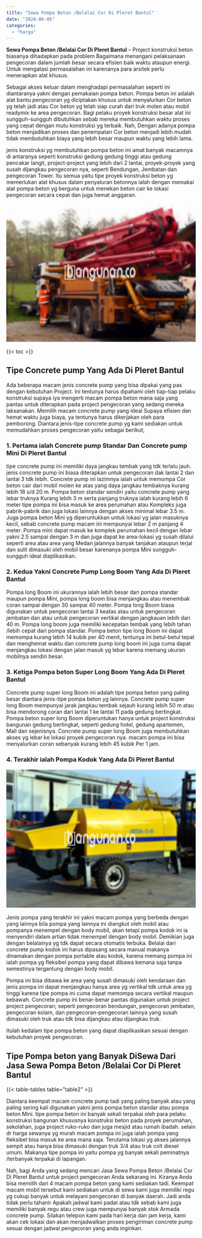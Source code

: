 ```yaml
---
title: "Sewa Pompa Beton /Belalai Cor Di Pleret Bantul"
date: "2024-06-05"
categories: 
  - "harga"
---
```


**Sewa Pompa Beton /Belalai Cor Di Pleret Bantul** – Project konstruksi beton biasanya dihadapkan pada problem Bagaimana menangani pelaksanaan pengecoran dalam jumlah besar secara efisien baik waktu ataupun energi. Untuk mengatasi permasalahan ini karenanya para arsitek perlu menerapkan alat khusus.

Sebagai akses keluar dalam menghadapi permasalahan seperti ini diantaranya yakni dengan pemakaian pompa beton. Pompa beton ini adalah alat bantu pengecoran yg diciptakan khusus untuk menyalurkan Cor beton yg telah jadi atau Cor beton yg telah siap curah dari truk molen atau mobil readymix ke area pengecoran. Bagi pelaku proyek konstruksi besar alat ini sungguh-sungguh dibutuhkan sebab mereka membutuhkan waktu proses yang cepat dengan mutu konstruksi yg terbaik. Nah, Dengan adanya pompa beton menjadikan proses dan penempatan Cor beton menjadi lebih mudah tidak membutuhkan biaya yang lebih besar maupun waktu yang lebih lama.

jenis konstruksi yg membutuhkan pompa beton ini amat banyak macamnya di antaranya seperti konstruksi gedung gedung tinggi atau gedung pencakar langit, project-project yang lebih dari 2 lantai, proyek-proyek yang susah dijangkau pengecoran nya, seperti Bendungan, Jembatan dan pengecoran Tower. Itu semua yaitu tipe proyek konstruksi beton yg memerlukan alat khusus dalam penyaluran betonnya ialah dengan memakai alat pompa beton yg berguna untuk menekan beton cair ke lokasi pengecoran secara cepat dan juga hemat anggaran.

![Sewa Pompa Beton /Belalai Cor Di Pleret Bantul](/images/sewa-concrete-pump-37.png)

{{< toc >}}

## Tipe Concrete pump Yang Ada Di Pleret Bantul

Ada beberapa macam jenis concrete pump yang bisa dipakai yang pas dengan kebutuhan Project. Ini tentunya harus dipahami oleh tiap-tiap pelaku konstruksi supaya iya mengerti macam pompa beton mana saja yang pantas untuk diterapkan pada project pengecoran yang sedang mereka laksanakan. Memilih macam concrete pump yang ideal Supaya efisien dan hemat waktu juga biaya, ya tentunya harus dikerjakan oleh para pemborong. Diantara jenis-tipe concrete pump yg kami sediakan untuk memudahkan proses pengecoran yaitu sebagai berikut;

### 1\. Pertama ialah Concrete pump Standar Dan Concrete pump Mini Di Pleret Bantul

tipe concrete pump ini memiliki daya jangkau tembak yang tdk terlalu jauh. jenis concrete pump ini biasa diterapkan untuk pengecoran dak lantai 2 dan lantai 3 tdk lebih. Concrete pump ini lazimnya ialah untuk memompa Cor beton cair dari mobil molen ke atas yang daya jangkau tembaknya kurang lebih 18 s/d 20 m. Pompa beton standar sendiri yaitu concrete pump yang lebar truknya Kurang lebih 3 m serta panjang truknya ialah kurang lebih 6 meter tipe pompa ini bisa masuk ke area perumahan atau Kompleks juga pabrik-pabrik dan juga lokasi lainnya dengan akses minimal lebar 3.5 m. Juga pompa beton Mini yg diperuntukkan untuk lokasi yg jalan masuknya kecil, sebab concrete pump macam ini mempunyai lebar 2 m panjang 4 meter. Pompa mini dapat masuk ke komplek perumahan kecil dengan lebar yakni 2.5 sampai dengan 3 m dan juga dapat ke area-lokasi yg susah dilalui seperti area atau area yang Medan jalannya banyak tanjakan ataupun terjal dan sulit dimasuki oleh mobil besar karenanya pompa Mini sungguh-sungguh ideal diaplikasikan.

### 2\. Kedua Yakni Concrete Pump Long Boom Yang Ada Di Pleret Bantul

Pompa long Boom ini ukurannya ialah lebih besar dari pompa standar maupun pompa Mini, pompa long boom bisa menjangkau atau menembak coran sampai dengan 30 sampai 40 meter. Pompa long Boom biasa digunakan untuk pengecoran lantai 3 keatas atau untuk pengecoran jembatan dan atau untuk pengecoran vertikal dengan jangkauan lebih dari 40 m. Pompa long boom juga memiliki kecepatan tembak yang lebih tahan /lebih cepat dari pompa standar. Pompa beton tipe long Boom ini dapat memompa kurang lebih 14 kubik per 40 menit, tentunya ini betul-betul tepat dan menghemat waktu dan concrete pump long boom ini juga cuma dapat menjangkau lokasi dengan jalan masuk yg lebar karena memang ukuran mobilnya sendiri besar.

### 3\. Ketiga Pompa beton Super Long Boom Yang Ada Di Pleret Bantul

Concrete pump super long Boom ini adalah tipe pompa beton yang paling besar diantara jenis-tipe pompa beton yg lainnya. Concrete pump super long Boom mempunyai jarak jangkau tembak sejauh kurang lebih 50 m atau bisa mendorong coran dari lantai 1 ke lantai 11 pada gedung bertingkat. Pompa beton super long Boom diperuntukan hanya untuk project konstruksi bangunan gedung bertingkat, seperti gedung hotel, gedung apartemen, Mall dan sejenisnya. Concrete pump super long Boom juga membutuhkan akses yg lebar ke lokasi proyek pengecoran nya. macam pompa ini bisa menyalurkan coran sebanyak kurang lebih 45 kubik Per 1 jam.

### 4\. Terakhir ialah Pompa Kodok Yang Ada Di Pleret Bantul

![Sewa Pompa Beton /Belalai Cor Di Pleret Bantul](/images/sewa-concrete-pump-20.png)

Jenis pompa yang terakhir ini yakni macam pompa yang berbeda dengan yang lainnya bila pompa yang lainnya ini diangkut oleh mobil atau pompanya menempel dengan body mobil, akan tetapi pompa kodok ini ia menyendiri dalam artian tidak menempel dengan body mobil. Demikian juga dengan belalainya yg tdk dapat secara otomatis terbuka. Belalai dari concrete pump kodok ini harus dipasang secara manual makanya dinamakan dengan pompa portable atau kodok, karena memang pompa ini ialah pompa yg fleksibel pompa yang dapat dibawa kemana saja tanpa semestinya tergantung dengan body mobil.

Pompa ini bisa dibawa ke area yang susah dimasuki oleh kendaraan dan jenis pompa ini dapat menjangkau hanya area yg vertikal tdk untuk area yg tinggi karena tipe pompa ini cuma dapat memompa secara vertikal maupun kebawah. Concrete pump ini benar-benar pantas digunakan untuk project project pengecoran; seperti pengecoran bendungan, pengecoran jembatan, pengecoran kolam, dan pengecoran-pengecoran lainnya yang susah dimasuki oleh truk atau tdk bisa dijangkau atau dijangkau truk.

Itulah kedalam tipe pompa beton yang dapat diaplikasikan sesuai dengan kebutuhan proyek pengecoran.

## Tipe Pompa beton yang Banyak DiSewa Dari Jasa Sewa Pompa Beton /Belalai Cor Di Pleret Bantul

{{< table-tables table="table2" >}}

Diantara keempat macam concrete pump tadi yang paling banyak atau yang paling sering kali digunakan yakni jenis pompa beton standar atau pompa beton Mini. tipe pompa beton ini banyak sekali terpakai oleh para pelaku konstruksi bangunan khususnya konstruksi beton pada proyek perumahan, sekolahan, juga project ruko-ruko dan juga mesjid atau rumah ibadah. selain dr harga sewanya yg murah macam pompa ini juga ialah pompa yang fleksibel bisa masuk ke area mana saja. Terutama lokasi yg akses jalannya sempit atau hanya bisa dimasuki dengan truk 3/4 atau truk colt diesel umum. Makanya tipe pompa ini yaitu pompa yg banyak sekali peminatnya /terbanyak terpakai di lapangan.

Nah, bagi Anda yang sedang mencari Jasa Sewa Pompa Beton /Belalai Cor Di Pleret Bantul untuk project pengecoran Anda sekarang ini. Kiranya Anda bisa memilih dari 4 macam pompa beton yang kami sediakan tadi. Keempat macam mobil tersebut kami sediakan untuk di sewa kami juga memiliki regu yg cukup banyak untuk melayani pengecoran di banyak daerah. Jadi anda tidak perlu tahanir Apakah jadwal kami padat atau tdk sebab kami juga memiliki banyak regu atau crew juga mempunyai banyak stok Armada concrete pump. Silakan telepon kami pada hari kerja dan jam kerja, kami akan cek lokasi dan akan menjadwalkan proses pengiriman concrete pump sesuai dengan jadwal pengecoran yang anda inginkan.
